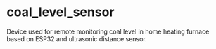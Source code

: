 # coal_level_sensor
Device used for remote monitoring coal level in home heating furnace based on ESP32 and ultrasonic distance sensor.
